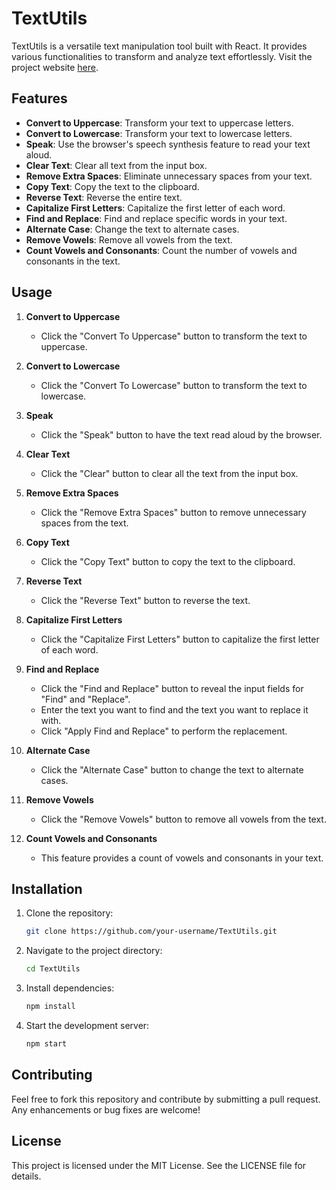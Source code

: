 # TextUtils

TextUtils is a versatile text manipulation tool built with React. It provides various functionalities to transform and analyze text effortlessly.
Visit the project website [here](https://textutilsspd.azurewebsites.net).

## Features

- **Convert to Uppercase**: Transform your text to uppercase letters.
- **Convert to Lowercase**: Transform your text to lowercase letters.
- **Speak**: Use the browser's speech synthesis feature to read your text aloud.
- **Clear Text**: Clear all text from the input box.
- **Remove Extra Spaces**: Eliminate unnecessary spaces from your text.
- **Copy Text**: Copy the text to the clipboard.
- **Reverse Text**: Reverse the entire text.
- **Capitalize First Letters**: Capitalize the first letter of each word.
- **Find and Replace**: Find and replace specific words in your text.
- **Alternate Case**: Change the text to alternate cases.
- **Remove Vowels**: Remove all vowels from the text.
- **Count Vowels and Consonants**: Count the number of vowels and consonants in the text.

## Usage

1. **Convert to Uppercase**
    - Click the "Convert To Uppercase" button to transform the text to uppercase.

2. **Convert to Lowercase**
    - Click the "Convert To Lowercase" button to transform the text to lowercase.

3. **Speak**
    - Click the "Speak" button to have the text read aloud by the browser.

4. **Clear Text**
    - Click the "Clear" button to clear all the text from the input box.

5. **Remove Extra Spaces**
    - Click the "Remove Extra Spaces" button to remove unnecessary spaces from the text.

6. **Copy Text**
    - Click the "Copy Text" button to copy the text to the clipboard.

7. **Reverse Text**
    - Click the "Reverse Text" button to reverse the text.

8. **Capitalize First Letters**
    - Click the "Capitalize First Letters" button to capitalize the first letter of each word.

9. **Find and Replace**
    - Click the "Find and Replace" button to reveal the input fields for "Find" and "Replace".
    - Enter the text you want to find and the text you want to replace it with.
    - Click "Apply Find and Replace" to perform the replacement.

10. **Alternate Case**
    - Click the "Alternate Case" button to change the text to alternate cases.

11. **Remove Vowels**
    - Click the "Remove Vowels" button to remove all vowels from the text.

12. **Count Vowels and Consonants**
    - This feature provides a count of vowels and consonants in your text.

## Installation

1. Clone the repository:
    ```bash
    git clone https://github.com/your-username/TextUtils.git
    ```
2. Navigate to the project directory:
    ```bash
    cd TextUtils
    ```
3. Install dependencies:
    ```bash
    npm install
    ```
4. Start the development server:
    ```bash
    npm start
    ```

## Contributing

Feel free to fork this repository and contribute by submitting a pull request. Any enhancements or bug fixes are welcome!

## License

This project is licensed under the MIT License. See the LICENSE file for details.
